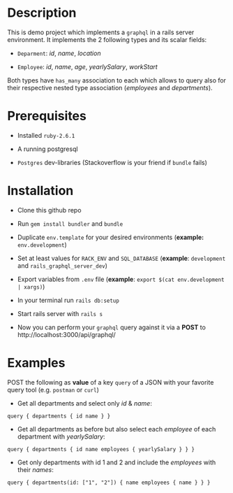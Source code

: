 # Description

This is demo project which implements a `graphql` in a rails server environment. It implements the 2 following types and its scalar fields:

* `Deparment`: *id*, *name*, *location*

* `Employee`: *id*, *name*, *age*, *yearlySalary*, *workStart*

Both types have `has_many` association to each which allows to query also for their respective nested type association (*employees* and *departments*).

# Prerequisites

* Installed `ruby-2.6.1`

* A running postgresql

* `Postgres` dev-libraries (Stackoverflow is your friend if `bundle` fails)

# Installation

* Clone this github repo

* Run `gem install bundler` and `bundle`

* Duplicate `env.template` for your desired environments (**example:** `env.development`)

* Set at least values for `RACK_ENV` and `SQL_DATABASE` (**example**: `development` and `rails_graphql_server_dev`)

* Export variables from `.env` file (**example**: `export $(cat env.development | xargs)`)

* In your terminal run `rails db:setup`

* Start rails server with `rails s`

* Now you can perform your `graphql` query against it via a **POST** to http://localhost:3000/api/graphql/

# Examples

POST the following as **value** of a key `query` of a JSON with your favorite query tool (e.g. `postman` or `curl`)

* Get all departments and select only *id* & *name*:

```
query { departments { id name } }
```

* Get all departments as before but also select each *employee* of each department with *yearlySalary*:

```
query { departments { id name employees { yearlySalary } } }
```

* Get only departments with id 1 and 2 and include the *employees* with their *names*:

```
query { departments(id: ["1", "2"]) { name employees { name } } }
```
